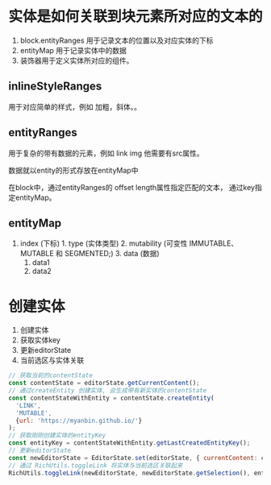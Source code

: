 实体是如何关联到块元素所对应的文本的
====================================
  1. block.entityRanges 用于记录文本的位置以及对应实体的下标
  2. entityMap 用于记录实体中的数据
  3. 装饰器用于定义实体所对应的组件。 

inlineStyleRanges
-----------------
用于对应简单的样式，例如 加粗，斜体。。

entityRanges
------------
用于复杂的带有数据的元素，例如 link img 他需要有src属性。

数据就以entity的形式存放在entityMap中

在block中，通过entityRanges的 offset length属性指定匹配的文本，
通过key指定entityMap。 



entityMap
---------
  1. index (下标)
    1. type (实体类型)
    2. mutability  (可变性 IMMUTABLE、MUTABLE 和 SEGMENTED;)
    3. data  (数据)
      1. data1
      2. data2



创建实体
========
  1. 创建实体
  2. 获取实体key
  3. 更新editorState
  4. 当前选区与实体关联

```javascript
// 获取当前的contentState
const contentState = editorState.getCurrentContent();
// 通过createEntity 创建实体, 会生成带有新实体的contentState
const contentStateWithEntity = contentState.createEntity(
  'LINK',
  'MUTABLE',
  {url: 'https://myanbin.github.io/'}
);
// 获取刚刚创建实体的entityKey
const entityKey = contentStateWithEntity.getLastCreatedEntityKey();
// 更新editorState
const newEditorState = EditorState.set(editorState, { currentContent: contentStateWithEntity });
// 通过 RichUtils.toggleLink 将实体与当前选区关联起来
RichUtils.toggleLink(newEditorState, newEditorState.getSelection(), entityKey);

```